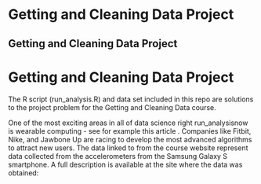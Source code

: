 # Getting and Cleaning Data Project
## Getting and Cleaning Data Project
# Getting and Cleaning Data Project
The R script (run_analysis.R) and data set included in this repo are solutions to the project problem for the Getting and Cleaning Data course.

One of the most exciting areas in all of data science right run_analysisnow is wearable computing - see for example this article . Companies like Fitbit, Nike, and Jawbone Up are racing to develop the most advanced algorithms to attract new users. The data linked to from the course website represent data collected from the accelerometers from the Samsung Galaxy S smartphone. A full description is available at the site where the data was obtained:
